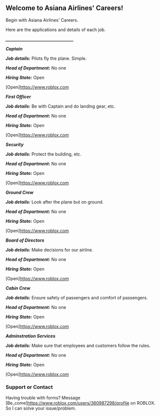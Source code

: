 ## Welcome to Asiana Airlines' Careers!

Begin with Asiana Airlines' Careers.

Here are the applications and details of each job.

***_________________________________***

***Captain***

***Job details:*** Pilots fly the plane. Simple.

***Head of Department:*** No one

***Hiring State:*** Open

[Open]https://www.roblox.com

***First Officer***

***Job details:*** Be with Captain and do landing gear, etc.

***Head of Department:*** No one

***Hiring State:*** Open

[Open]https://www.roblox.com

***Security***

***Job details:*** Protect the building, etc.

***Head of Department:*** No one

***Hiring State:*** Open

[Open]https://www.roblox.com

***Ground Crew***

***Job details:*** Look after the plane but on ground.

***Head of Department:*** No one

***Hiring State:*** Open

[Open]https://www.roblox.com

***Board of Directors***

***Job details:*** Make decisions for our airline.

***Head of Department:*** No one

***Hiring State:*** Open

[Open]https://www.roblox.com

***Cabin Crew***

***Job details:*** Ensure safety of passengers and comfort of passengers.

***Head of Department:*** No one

***Hiring State:*** Open

[Open]https://www.roblox.com

***Adminstration Services***

***Job details:*** Make sure that employees and customers follow the rules.

***Head of Department:*** No one

***Hiring State:*** Open

[Open]https://www.roblox.com

### Support or Contact

Having trouble with forms? Message [Be_come]https://www.roblox.com/users/360987298/profile on ROBLOX. So I can solve your issue/problem. 
